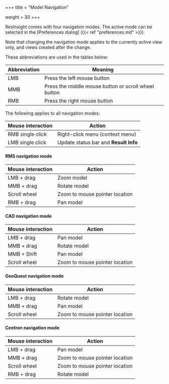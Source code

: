 +++
title = "Model Navigation"

weight = 30
+++



ResInsight comes with four navigation modes. The active mode can be selected in the [Preferences dialog] ({{< ref "preferences.md" >}}).

Note that changing the navigation mode applies to the currently active view only, and views created after the change.

These abbreviations are used in the tables below:

|Abbreviation | Meaning |
|-------------|---------|
|LMB          | Press the left mouse button |
|MMB          | Press the middle mouse button or scroll wheel button |
|RMB          | Press the right mouse button |

The following applies to all navigation modes:

|Mouse interaction | Action |
|------------------|---------|
|RMB single click  | Right-click menu (context menu) |
|LMB single click  | Update status bar and **Result Info** |

#### RMS navigation mode

|Mouse interaction | Action |
|------------------|---------|
|LMB + drag        | Zoom model |
|MMB + drag        | Rotate model |
|Scroll wheel      | Zoom to mouse pointer location |
|RMB + drag        | Pan model |

#### CAD navigation mode

|Mouse interaction | Action |
|------------------|--------|
|LMB + drag        | Pan model |
|MMB + drag        | Rotate model |
|MMB + Shift       | Pan model |
|Scroll wheel      | Zoom to mouse pointer location |

#### GeoQuest navigation mode

|Mouse interaction | Action |
|------------------|---------|
|LMB + drag        | Rotate model |
|MMB + drag        | Pan model |
|Scroll wheel      | Zoom to mouse pointer location |

#### Ceetron navigation mode

|Mouse interaction | Action |
|------------------|---------|
|LMB + drag        | Pan model |
|MMB + drag        | Zoom to mouse pointer location |
|Scroll wheel      | Zoom to mouse pointer location |
|RMB + drag        | Rotate model |
